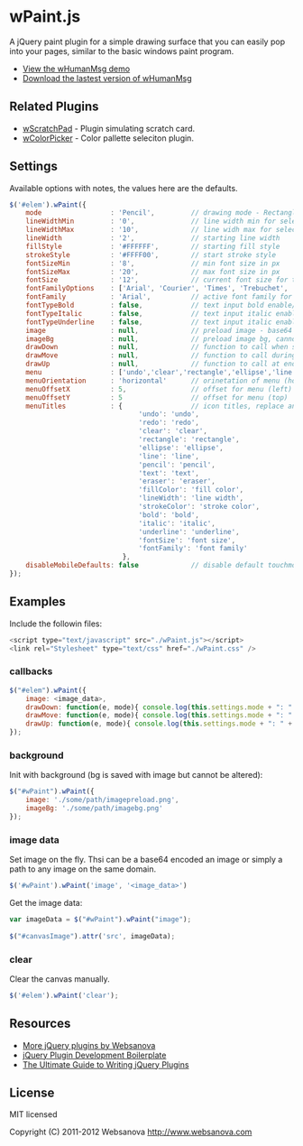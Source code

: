 # wPaint.js

A jQuery paint plugin for a simple drawing surface that you can easily pop into your pages, similar to the basic windows paint program.

* [View the wHumanMsg demo](http://whumanmsg.websanova.com)
* [Download the lastest version of wHumanMsg](https://github.com/websanova/wHumanMsg/tags)


## Related Plugins

* [wScratchPad](http://wscratchpad.websanova.com) - Plugin simulating scratch card.
* [wColorPicker](http://wcolorpicker.websanova.com) - Color pallette seleciton plugin.


## Settings

Available options with notes, the values here are the defaults.

```js
$('#elem').wPaint({
    mode                 : 'Pencil',         // drawing mode - Rectangle, Ellipse, Line, Pencil, Eraser
    lineWidthMin         : '0',              // line width min for select drop down
    lineWidthMax         : '10',             // line widh max for select drop down
    lineWidth            : '2',              // starting line width
    fillStyle            : '#FFFFFF',        // starting fill style
    strokeStyle          : '#FFFF00',        // start stroke style
    fontSizeMin          : '8',              // min font size in px
    fontSizeMax          : '20',             // max font size in px
    fontSize             : '12',             // current font size for text input
    fontFamilyOptions    : ['Arial', 'Courier', 'Times', 'Trebuchet', 'Verdana'],
    fontFamily           : 'Arial',          // active font family for text input
    fontTypeBold         : false,            // text input bold enable/disable
    fontTypeItalic       : false,            // text input italic enable/disable
    fontTypeUnderline    : false,            // text input italic enable/disable
    image                : null,             // preload image - base64 encoded data
    imageBg              : null,             // preload image bg, cannot be altered but saved with image
    drawDown             : null,             // function to call when start a draw
    drawMove             : null,             // function to call during a draw
    drawUp               : null,             // function to call at end of draw
    menu                 : ['undo','clear','rectangle','ellipse','line','pencil','text','eraser','fillColor','lineWidth','strokeColor'], // menu items - appear in order they are set
    menuOrientation      : 'horizontal'      // orinetation of menu (horizontal, vertical)
    menuOffsetX          : 5,                // offset for menu (left)
    menuOffsetY          : 5                 // offset for menu (top)
    menuTitles           : {                 // icon titles, replace any of the values to customize
                                'undo': 'undo',
                                'redo': 'redo',
                                'clear': 'clear',
                                'rectangle': 'rectangle',
                                'ellipse': 'ellipse',
                                'line': 'line',
                                'pencil': 'pencil',
                                'text': 'text',
                                'eraser': 'eraser',
                                'fillColor': 'fill color',
                                'lineWidth': 'line width',
                                'strokeColor': 'stroke color',
                                'bold': 'bold',
                                'italic': 'italic',
                                'underline': 'underline',
                                'fontSize': 'font size',
                                'fontFamily': 'font family'
                            },
    disableMobileDefaults: false             // disable default touchmove events for mobile (will prevent flipping between tabs and scrolling)
});
```


## Examples

Include the followin files:

```js
<script type="text/javascript" src="./wPaint.js"></script>
<link rel="Stylesheet" type="text/css" href="./wPaint.css" />
```

### callbacks

```js
$("#elem").wPaint({
    image: <image_data>,
    drawDown: function(e, mode){ console.log(this.settings.mode + ": " + e.pageX + ',' + e.pageY); },
    drawMove: function(e, mode){ console.log(this.settings.mode + ": " + e.pageX + ',' + e.pageY); },
    drawUp: function(e, mode){ console.log(this.settings.mode + ": " + e.pageX + ',' + e.pageY); }
});
```

### background

Init with background (bg is saved with image but cannot be altered):

```js
$("#wPaint").wPaint({
    image: './some/path/imagepreload.png',
    imageBg: './some/path/imagebg.png'
});
```

### image data

Set image on the fly.  Thsi can be a base64 encoded an image or simply a path to any image on the same domain.

```js
$('#wPaint').wPaint('image', '<image_data>')
```

Get the image data:

```js
var imageData = $("#wPaint").wPaint("image");
            
$("#canvasImage").attr('src', imageData);
```

### clear

Clear the canvas manually.

```javascript
$('#elem').wPaint('clear');
```


## Resources

* [More jQuery plugins by Websanova](http://websanova.com/plugins)
* [jQuery Plugin Development Boilerplate](http://wboiler.websanova.com)
* [The Ultimate Guide to Writing jQuery Plugins](http://www.websanova.com/blog/jquery/the-ultimate-guide-to-writing-jquery-plugins)


## License

MIT licensed

Copyright (C) 2011-2012 Websanova http://www.websanova.com